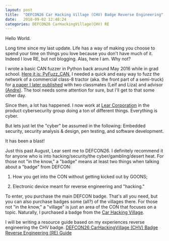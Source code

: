 ```yaml
---
layout: post
title:  "DEFCON26 Car Hacking Village (CHV) Badge Reverse Engineering"
date:   2018-09-02 12:48:24
categories: DEFCON26 CarHackingVillage(CHV) RE 
---
```

Hello World. 

Long time since my last update. Life has a way of making you choose to spend your time on things you love because you don't have much of it. Indeed I love RE, but not blogging. Alas, here I am. Why not? 

I wrote a basic CAN fuzzer in Python back around May 2016 while in grad school. [Here it is: PyFuzz_CAN.][pyfuzz-git] I needed a quick and easy way to fuzz the network of a commercial class-8 tractor (aka. the front part of a semi-truck) for [a paper I later published][woot-trucks] with two classmates (Leif and Liza) and advisor [(Andre)][andre-web]. The tool needs some attention for sure, but I'll get to that some other day.


Since then, a lot has happened. I now work at [Lear Corporation][lear-web] in the product cybersecurity group doing a ton of different things. Everything is cyber. 


But lets just let the "cyber" be assumed in the following: Embedded security, security analysis & design, pen testing, and software development. 

It has been a blast!

Just this past August, Lear sent me to DEFCON26. I definitely recommend it for anyone who is into hacking/security/the cyber/gambling/desert heat. For those not "in the know," a "badge" means at least two things when talking about a "badge" from DEFCON: 

1) How you get into the CON without getting kicked out by GOONS; 

2) Electronic device meant for reverse engineering and "hacking." 

To enter, you purchase the main DEFCON badge. That's all you need, but you can also purchase badges some (all?) of the villages there. For those not "in the know," a "village" is just an area of the CON that focuses on a topic. Naturally, I purchased a badge from the [Car Hacking Village][chv-web]. 


I will be writing a resource guide based on my experiences reverse engineering the CHV badge.
[DEFCON26 CarHackingVillage (CHV) Badge Reverse Engineering (RE) Guide][chvre-web]


[pyfuzz-git]:  https://github.com/bhass1/pyfuzz_can
[woot-trucks]: https://www.usenix.org/conference/woot16/workshop-program/presentation/burakova
[lear-web]:    http://lmgtfy.com/?q=Lear+Corporation
[andre-web]:   http://weimerskirch.org/
[chv-web]:     https://www.carhackingvillage.com/
[chvre-web]:   https://billhass.me/chv-b4dg3-r3-18/CHV-DC26-b4dg3-R3-d0c.html
